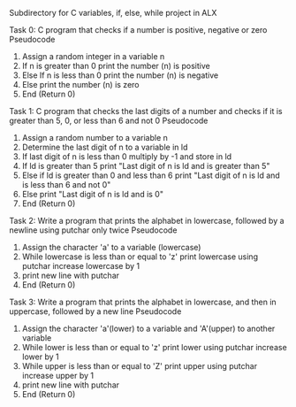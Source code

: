 Subdirectory for C variables, if, else, while project in ALX

Task 0: C program that checks if a number is positive, negative or zero
Pseudocode
1. Assign a random integer in a variable n
2. If n is greater than 0
	print the number (n) is positive
3. Else If n is less than 0
	print the number (n) is negative
4. Else
	print the number (n) is zero
5. End (Return 0)

Task 1: C program that checks the last digits of a number and checks if it is greater than 5, 0, or less than 6 and not 0
Pseudocode
1. Assign a random number to a variable n
2. Determine the last digit of n to a variable in ld
3. If last digit of n is less than 0
	multiply by -1 and store in ld
4. If ld is greater than 5
	print "Last digit of n is ld and is greater than 5"
5. Else if ld is greater than 0 and less than 6
	print "Last digit of n is ld and is less than 6 and not 0"
6. Else
	print "Last digit of n is ld and is 0"
7. End (Return 0)

Task 2: Write a program that prints the alphabet in lowercase, followed by a newline using putchar only twice
Pseudocode
1. Assign the character 'a' to a variable (lowercase)
2. While lowercase is less than or equal to 'z'
	print lowercase using putchar
	increase lowercase by 1
3. print new line with putchar
4. End (Return 0)

Task 3: Write a program that prints the alphabet in lowercase, and then in uppercase, followed by a new line
Pseudocode
1. Assign the character 'a'(lower)  to a variable and 'A'(upper) to another variable
2. While lower is less than or equal to 'z'
	print lower using putchar
	increase lower by 1
3. While upper is less than or equal to 'Z'
	print upper using putchar
	increase upper by 1
4. print new line with putchar
5. End (Return 0)
